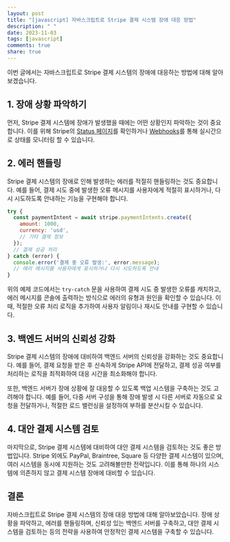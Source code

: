 ```yaml
---
layout: post
title: "[javascript] 자바스크립트로 Stripe 결제 시스템 장애 대응 방법"
description: " "
date: 2023-11-03
tags: [javascript]
comments: true
share: true
---
```


이번 글에서는 자바스크립트로 Stripe 결제 시스템의 장애에 대응하는 방법에 대해 알아보겠습니다.

## 1. 장애 상황 파악하기

먼저, Stripe 결제 시스템에 장애가 발생했을 때에는 어떤 상황인지 파악하는 것이 중요합니다. 이를 위해 Stripe의 [Status 페이지](https://status.stripe.com/)를 확인하거나 [Webhooks](https://stripe.com/docs/webhooks)를 통해 실시간으로 상태를 모니터링 할 수 있습니다.

## 2. 에러 핸들링

Stripe 결제 시스템의 장애로 인해 발생하는 에러를 적절히 핸들링하는 것도 중요합니다. 예를 들어, 결제 시도 중에 발생한 오류 메시지를 사용자에게 적절히 표시하거나, 다시 시도하도록 안내하는 기능을 구현해야 합니다.

```javascript
try {
  const paymentIntent = await stripe.paymentIntents.create({
    amount: 1000,
    currency: 'usd',
    // 기타 결제 정보
  });
  // 결제 성공 처리
} catch (error) {
  console.error('결제 중 오류 발생:', error.message);
  // 에러 메시지를 사용자에게 표시하거나 다시 시도하도록 안내
}
```

위의 예제 코드에서는 `try-catch` 문을 사용하여 결제 시도 중 발생한 오류를 캐치하고, 에러 메시지를 콘솔에 출력하는 방식으로 에러의 유형과 원인을 확인할 수 있습니다. 이때, 적절한 오류 처리 로직을 추가하여 사용자 알림이나 재시도 안내를 구현할 수 있습니다.

## 3. 백엔드 서버의 신뢰성 강화

Stripe 결제 시스템의 장애에 대비하여 백엔드 서버의 신뢰성을 강화하는 것도 중요합니다. 예를 들어, 결제 요청을 받은 후 신속하게 Stripe API에 전달하고, 결제 성공 여부를 처리하는 로직을 최적화하여 대응 시간을 최소화해야 합니다.

또한, 백엔드 서버가 장애 상황에 잘 대응할 수 있도록 백업 시스템을 구축하는 것도 고려해야 합니다. 예를 들어, 다중 서버 구성을 통해 장애 발생 시 다른 서버로 자동으로 요청을 전달하거나, 적절한 로드 밸런싱을 설정하여 부하를 분산시킬 수 있습니다.

## 4. 대안 결제 시스템 검토

마지막으로, Stripe 결제 시스템에 대비하여 대안 결제 시스템을 검토하는 것도 좋은 방법입니다. Stripe 외에도 PayPal, Braintree, Square 등 다양한 결제 시스템이 있으며, 여러 시스템을 동시에 지원하는 것도 고려해볼만한 전략입니다. 이를 통해 하나의 시스템에 의존하지 않고 결제 시스템 장애에 대비할 수 있습니다.

## 결론

자바스크립트로 Stripe 결제 시스템의 장애 대응 방법에 대해 알아보았습니다. 장애 상황을 파악하고, 에러를 핸들링하며, 신뢰성 있는 백엔드 서버를 구축하고, 대안 결제 시스템을 검토하는 등의 전략을 사용하여 안정적인 결제 시스템을 구축할 수 있습니다.